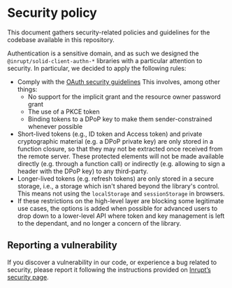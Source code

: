 # Security policy

This document gathers security-related policies and guidelines for the codebase
available in this repository.

Authentication is a sensitive domain, and as such we designed the `@inrupt/solid-client-authn-*`
libraries with a particular attention to security. In particular,
we decided to apply the following rules:

- Comply with the [OAuth security guidelines](https://tools.ietf.org/id/draft-ietf-oauth-security-topics-15.html)
  This involves, among other things:
  - No support for the implicit grant and the resource owner password grant
  - The use of a PKCE token
  - Binding tokens to a DPoP key to make them sender-constrained whenever possible
- Short-lived tokens (e.g., ID token and Access token) and private cryptographic
  material (e.g. a DPoP private key) are only stored in a function closure, so that
  they may not be extracted once received from the remote server. These protected
  elements will not be made available directly (e.g. through a function call) or
  indirectly (e.g. allowing to sign a header with the DPoP key) to any third-party.
- Longer-lived tokens (e.g. refresh tokens) are only stored in a secure storage,
  i.e., a storage which isn't shared beyond the library's control. This means not using
  the `localStorage` and `sessionStorage` in browsers.
- If these restrictions on the high-level layer are blocking some legitimate use
  cases, the options is added when possible for advanced users to drop down to a
  lower-level API where token and key management is left to the dependant, and no
  longer a concern of the library.

## Reporting a vulnerability

If you discover a vulnerability in our code, or experience a bug related to security,
please report it following the instructions provided on [Inrupt’s security page](https://inrupt.com/security/).
